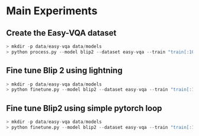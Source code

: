 # Main Experiments
## Create the Easy-VQA dataset

```python
> mkdir -p data/easy-vqa data/models
> python process.py --model blip2 --dataset easy-vqa --train "train[:1000]" --val "val[:120]"
```

## Fine tune Blip 2 using lightning
```python
> mkdir -p data/easy-vqa data/models
> python finetune.py --model blip2 --dataset easy-vqa --train "train[:1000]" --val "val[:120]" --use-lightning
```

## Fine tune Blip2 using simple pytorch loop
```python
> mkdir -p data/easy-vqa data/models
> python finetune.py --model blip2 --dataset easy-vqa --train "train[:1000]" --val "val[:120]"
```

